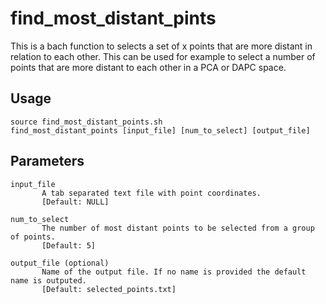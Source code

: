 # find_most_distant_pints
This is a bach function to selects a set of x points that are more distant in relation to each other. This can be used for example to select a number of points that are more distant to each other in a PCA or DAPC space. 

## Usage

~~~
source find_most_distant_points.sh
find_most_distant_points [input_file] [num_to_select] [output_file]
~~~

## Parameters
~~~
input_file
       A tab separated text file with point coordinates.
       [Default: NULL]

num_to_select
       The number of most distant points to be selected from a group of points.
       [Default: 5]

output_file (optional)
       Name of the output file. If no name is provided the default name is outputed.
       [Default: selected_points.txt]
~~~
